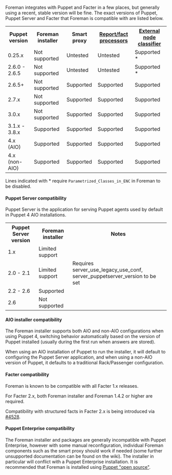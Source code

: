 Foreman integrates with Puppet and Facter in a few places, but generally using a recent, stable version will be fine.  The exact versions of Puppet, Puppet Server and Facter that Foreman is compatible with are listed below.

<table class="table table-bordered table-condensed">
  <tr>
    <th>Puppet version</th>
    <th>Foreman installer</th>
    <th>Smart proxy</th>
    <th><a href="/manuals/{{page.version}}/index.html#3.5.4PuppetReports">Report/fact processors</a></th>
    <th><a href="/manuals/{{page.version}}/index.html#3.5.5FactsandtheENC">External node classifier</a></th>
  </tr>
  <tr>
    <td>0.25.x</td>
    <td>Not supported</td>
    <td>Untested</td>
    <td>Untested</td>
    <td>Supported <span class='footnote'>*</span></td>
  </tr>
  <tr>
    <td>2.6.0 - 2.6.5</td>
    <td>Not supported</td>
    <td>Untested</td>
    <td>Untested</td>
    <td>Supported <span class='footnote'>*</span></td>
  </tr>
  <tr>
    <td>2.6.5+</td>
    <td>Not supported</td>
    <td>Supported</td>
    <td>Supported</td>
    <td>Supported</td>
  </tr>
  <tr>
    <td>2.7.x</td>
    <td>Not supported</td>
    <td>Supported</td>
    <td>Supported</td>
    <td>Supported</td>
  </tr>
  <tr>
    <td>3.0.x</td>
    <td>Not supported</td>
    <td>Supported</td>
    <td>Supported</td>
    <td>Supported</td>
  </tr>
  <tr>
    <td>3.1.x - 3.8.x</td>
    <td>Supported</td>
    <td>Supported</td>
    <td>Supported</td>
    <td>Supported</td>
  </tr>
  <tr>
    <td>4.x (AIO)</td>
    <td>Supported</td>
    <td>Supported</td>
    <td>Supported</td>
    <td>Supported</td>
  </tr>
  <tr>
    <td>4.x (non-AIO)</td>
    <td>Supported</td>
    <td>Supported</td>
    <td>Supported</td>
    <td>Supported</td>
  </tr>
</table>

Lines indicated with <span class='footnote'>*</span> require `Parametrized_Classes_in_ENC` in Foreman to be disabled.

#### Puppet Server compatibility

Puppet Server is the application for serving Puppet agents used by default in Puppet 4 AIO installations.

<table class="table table-bordered table-condensed">
  <tr>
    <th>Puppet Server version</th>
    <th>Foreman installer</th>
    <th>Notes</th>
  </tr>
  <tr>
    <td>1.x</td>
    <td>Limited support</td>
    <td></td>
  </tr>
  <tr>
    <td>2.0 - 2.1</td>
    <td>Limited support</td>
    <td>Requires server_use_legacy_use_conf, server_puppetserver_version to be set</td>
  </tr>
  <tr>
    <td>2.2 - 2.6</td>
    <td>Supported</td>
    <td></td>
  </tr>
  <tr>
    <td>2.6</td>
    <td>Not supported</td>
    <td></td>
  </tr>
</table>

#### AIO installer compatibility

The Foreman installer supports both AIO and non-AIO configurations when using Puppet 4, switching behavior automatically based on the version of Puppet installed (usually during the first run when answers are stored).

When using an AIO installation of Puppet to run the installer, it will default to configuring the Puppet Server application, and when using a non-AIO version of Puppet, it defaults to a traditional Rack/Passenger configuration.

#### Facter compatibility

Foreman is known to be compatible with all Facter 1.x releases.

For Facter 2.x, both Foreman installer and Foreman 1.4.2 or higher are required.

Compatibility with structured facts in Facter 2.x is being introduced via [#4528](http://projects.theforeman.org/issues/4528).

#### Puppet Enterprise compatibility

The Foreman installer and packages are generally incompatible with Puppet Enterprise, however with some manual reconfiguration, individual Foreman components such as the smart proxy should work if needed (some further unsupported documentation can be found on the wiki).  The installer in particular will conflict with a Puppet Enterprise installation.  It is recommended that Foreman is installed using [Puppet "open source"](http://docs.puppetlabs.com/guides/installation.html).

